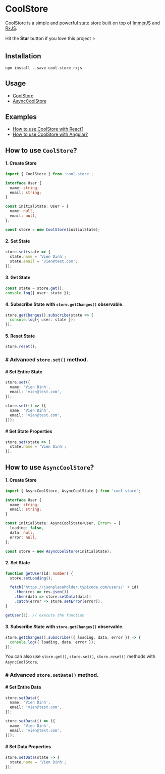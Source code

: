 # CoolStore

CoolStore is a simple and powerful state store built on top of [ImmerJS](https://www.npmjs.com/package/immer) and [RxJS](https://www.npmjs.com/package/rxjs).

Hit the **Star** button if you love this project ⭐️

## Installation

```
npm install --save cool-store rxjs
```

## Usage

- [CoolStore](https://github.com/Maxvien/cool-store#how-to-use-coolstore)
- [AsyncCoolStore](https://github.com/Maxvien/cool-store#how-to-use-asynccoolstore)

## Examples

- [How to use CoolStore with React?](https://github.com/Maxvien/cool-store/tree/master/examples/cool-store-react)
- [How to use CoolStore with Angular?](https://github.com/Maxvien/cool-store/tree/master/examples/cool-store-angular)

## How to use `CoolStore`?

#### 1. Create Store

```ts
import { CoolStore } from 'cool-store';

interface User {
  name: string;
  email: string;
}

const initialState: User = {
  name: null,
  email: null,
};

const store = new CoolStore(initialState);
```

#### 2. Set State

```ts
store.set(state => {
  state.name = 'Vien Dinh';
  state.email = 'vien@test.com';
});
```

#### 3. Get State

```ts
const state = store.get();
console.log({ user: state });
```

#### 4. Subscribe State with `store.getChanges()` observable.

```ts
store.getChanges().subscribe(state => {
  console.log({ user: state });
});
```

#### 5. Reset State

```ts
store.reset();
```

### # Advanced `store.set()` method.

#### # Set Entire State

```ts
store.set({
  name: 'Vien Dinh',
  email: 'vien@test.com',
});
```

```ts
store.set(() => ({
  name: 'Vien Dinh',
  email: 'vien@test.com',
}));
```

#### # Set State Properties

```ts
store.set(state => {
  state.name = 'Vien Dinh';
});
```

## How to use `AsyncCoolStore`?

#### 1. Create Store

```ts
import { AsyncCoolStore, AsyncCoolState } from 'cool-store';

interface User {
  name: string;
  email: string;
}

const initialState: AsyncCoolState<User, Error> = {
  loading: false,
  data: null,
  error: null,
};

const store = new AsyncCoolStore(initialState);
```

#### 2. Set State

```ts
function getUser(id: number) {
  store.setLoading();

  fetch('https://jsonplaceholder.typicode.com/users/' + id)
    .then(res => res.json())
    .then(data => store.setData(data))
    .catch(error => store.setError(error));
}

getUser(1); // execute the function
```

#### 3. Subscribe State with `store.getChanges()` observable.

```ts
store.getChanges().subscribe(({ loading, data, error }) => {
  console.log({ loading, data, error });
});
```

You can also use `store.get()`, `store.set()`, `store.reset()` methods with `AsyncCoolStore`.

### # Advanced `store.setData()` method.

#### # Set Entire Data

```ts
store.setData({
  name: 'Vien Dinh',
  email: 'vien@test.com',
});
```

```ts
store.setData(() => ({
  name: 'Vien Dinh',
  email: 'vien@test.com',
}));
```

#### # Set Data Properties

```ts
store.setData(state => {
  state.name = 'Vien Dinh';
});
```
